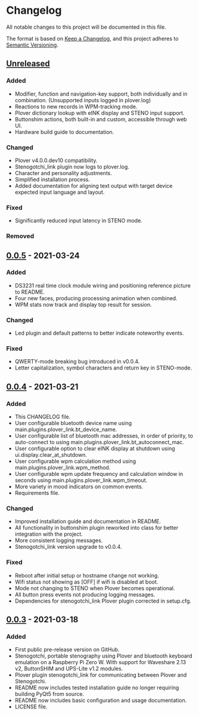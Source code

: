 # Changelog
All notable changes to this project will be documented in this file.

The format is based on [Keep a Changelog](https://keepachangelog.com/en/1.0.0/),
and this project adheres to [Semantic Versioning](https://semver.org/spec/v2.0.0.html).

## [Unreleased]
### Added
- Modifier, function and navigation-key support, both individually and in combination. (Unsupported inputs logged in plover.log)
- Reactions to new records in WPM-tracking mode.
- Plover dictionary lookup with eINK display and STENO input support.
- Buttonshim actions, both built-in and custom, accessible through web UI.
- Hardware build guide to documentation.

### Changed
- Plover v4.0.0.dev10 compatibility.
- Stenogotchi_link plugin now logs to plover.log.
- Character and personality adjustments.
- Simplified installation process.
- Added documentation for aligning text output with target device expected input language and layout.

### Fixed
- Significantly reduced input latency in STENO mode.

### Removed

## [0.0.5] - 2021-03-24
### Added
- DS3231 real time clock module wiring and positioning reference picture to README.
- Four new faces, producing processing animation when combined.
- WPM stats now track and display top result for session.

### Changed
- Led plugin and default patterns to better indicate noteworthy events.

### Fixed
- QWERTY-mode breaking bug introduced in v0.0.4.
- Letter capitalization, symbol characters and return key in STENO-mode.

## [0.0.4] - 2021-03-21
### Added
- This CHANGELOG file.
- User configurable bluetooth device name using main.plugins.plover_link.bt_device_name.
- User configurable list of bluetooth mac addresses, in order of priority, to auto-connect to using main.plugins.plover_link.bt_autoconnect_mac.
- User configurable option to clear eINK display at shutdown using ui.display.clear_at_shutdown.
- User configurable wpm calculation method using main.plugins.plover_link.wpm_method.
- User configurable wpm update frequency and calculation window in seconds using main.plugins.plover_link.wpm_timeout.
- More variety in mood indicators on common events.
- Requirements file.

### Changed
- Improved installation guide and documentation in README.
- All functionality in buttonshim plugin reworked into class for better integration with the project.
- More consistent logging messages.
- Stenogotchi_link version upgrade to v0.0.4.

### Fixed
- Reboot after initial setup or hostname change not working.
- Wifi status not showing as [OFF] if wifi is disabled at boot.
- Mode not changing to STENO when Plover becomes operational.
- All button press events not producing logging messages.
- Dependencies for stenogotchi_link Plover plugin corrected in setup.cfg.

## [0.0.3] - 2021-03-18
### Added
- First public pre-release version on GitHub.
- Stenogotchi, portable stenography using Plover and bluetooth keyboard emulation on a Raspberry Pi Zero W. With support for Waveshare 2.13 v2, ButtonSHIM and UPS-Lite v1.2 modules.
- Plover plugin stenogotchi_link for communicating between Plover and Stenogotchi.
- README now includes tested installation guide no longer requiring building PyQt5 from source.
- README now includes basic configuration and usage documentation.
- LICENSE file.

[Unreleased]: https://github.com/Anodynous/stenogotchi/compare/v0.0.5...dev
[0.0.5]: https://github.com/Anodynous/stenogotchi/compare/v0.0.4...v0.0.5
[0.0.4]: https://github.com/Anodynous/stenogotchi/compare/v0.0.3...v0.0.4
[0.0.3]: https://github.com/Anodynous/stenogotchi/releases/tag/v0.0.3